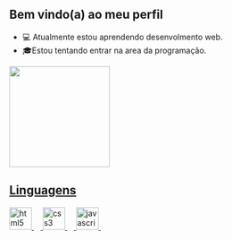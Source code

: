 ## Bem vindo(a) ao meu perfil

- 💻 Atualmente estou aprendendo desenvolmento web.
- 🎓Estou tentando entrar na area da programação. 

<div>
  <a href="https://beacons.ai/zesantos-ctrl">
    <img height="180em" src="https://github-readme-stats.vercel.app/api?username=zesantos&show_icons=true&theme=dark&include_all_commits=truecount_private=true"/>
</div>
    
<h2> Linguagens</h2>

<div align="left">
  <img src="https://cdn.jsdelivr.net/gh/devicons/devicon/icons/html5/html5-original.svg" height="40" alt="html5 logo"  />
  <img width="12" />
  <img src="https://cdn.jsdelivr.net/gh/devicons/devicon/icons/css3/css3-original.svg" height="40" alt="css3 logo"  />
  <img width="12" />
  <img src="https://cdn.jsdelivr.net/gh/devicons/devicon/icons/javascript/javascript-original.svg" height="40" alt="javascript logo"  />
  <img width="12" />
  </div>

 
